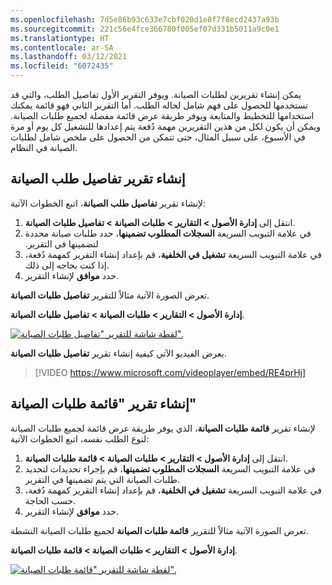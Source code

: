 ```yaml
---
ms.openlocfilehash: 7d5e86b93c633e7cbf020d1e8f7f8ecd2437a93b
ms.sourcegitcommit: 221c56e4fce366780f005ef07d331b5011a9c0e1
ms.translationtype: HT
ms.contentlocale: ar-SA
ms.lasthandoff: 03/12/2021
ms.locfileid: "6072435"
---
```

يمكن إنشاء تقريرين لطلبات الصيانة. ويوفر التقرير الأول تفاصيل الطلب، والتي قد تستخدمها للحصول على فهم شامل لحاله الطلب. أما التقرير الثاني فهو قائمة يمكنك استخدامها للتخطيط والمتابعة ويوفر طريقة عرض قائمة مفصلة لجميع طلبات الصيانة. ويمكن أن يكون لكل من هذين التقريرين مهمة دُفعة يتم إعدادها للتشغيل كل يوم أو مرة في الأسبوع، على سبيل المثال، حتى تتمكن من الحصول على ملخص شامل لطلبات الصيانة في النظام. 

## <a name="create-a-maintenance-request-details-report"></a>إنشاء تقرير تفاصيل طلب الصيانة
لإنشاء تقرير **تفاصيل طلب الصيانة**، اتبع الخطوات الآتية:

1.  انتقل إلى **إدارة الأصول > التقارير > طلبات الصيانة > تفاصيل طلبات الصيانة**.
2.  في علامة التبويب السريعة **‬‏‫السجلات المطلوب تضمينها‬‏‫**، حدد طلبات صيانة محددة لتضمينها في التقرير.
3.  في علامة التبويب السريعة **تشغيل في الخلفية**، قم بإعداد إنشاء التقرير كمهمة دُفعة، إذا كنت بحاجه إلى ذلك.
4.  حدد **موافق** لإنشاء التقرير.

تعرض الصورة الآتية مثالاً للتقرير **تفاصيل طلبات الصيانة**.

**إدارة الأصول > التقارير > طلبات الصيانة > تفاصيل طلبات الصيانة**.
 
[![لقطة شاشة للتقرير "تفاصيل طلبات الصيانة".](../media/maintenance-request-details-ssm.png)](../media/maintenance-request-details-ssm.png#lightbox)

يعرض الفيديو الآتي كيفية إنشاء تقرير **تفاصيل طلبات الصيانة**.

> [!VIDEO https://www.microsoft.com/videoplayer/embed/RE4prHj]


## <a name="create-a-maintenance-request-list-report"></a>إنشاء تقرير "قائمة طلبات الصيانة"
لإنشاء تقرير **قائمة طلبات الصيانة**، الذي يوفر طريقة عرض قائمة لجميع طلبات الصيانة لنوع الطلب نفسه، اتبع الخطوات الآتية:

1.  انتقل إلى **إدارة الأصول > التقارير > طلبات الصيانة > قائمة طلبات الصيانة**.
2.  في علامة التبويب السريعة **السجلات المطلوب تضمينها**، قم بإجراء تحديدات لتحديد طلبات الصيانة التي يتم تضمينها في التقرير.
3.  في علامة التبويب السريعة **تشغيل في الخلفية**، قم بإعداد إنشاء التقرير كمهمة دُفعة، حسب الحاجة.
4.  حدد **موافق** لإنشاء التقرير.

تعرض الصورة الآتية مثالاً للتقرير **قائمة طلبات الصيانة** لجميع طلبات الصيانة النشطة.

**إدارة الأصول > التقارير > طلبات الصيانة > قائمة طلبات الصيانة**.

[![لقطة شاشة للتقرير "قائمة طلبات الصيانة".](../media/maintenance-request-list-report-ss.png)](../media/maintenance-request-list-report-ss.png#lightbox)

 


